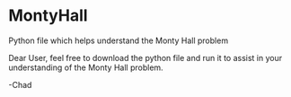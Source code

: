 # MontyHall
Python file which helps understand the Monty Hall problem

Dear User, feel free to download the python file and run it to assist in your understanding of the Monty Hall problem.

-Chad
